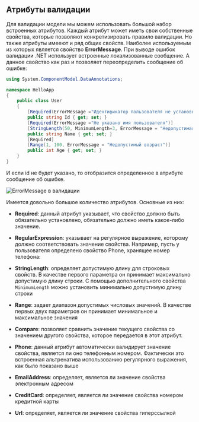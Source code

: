 ## Атрибуты валидации

Для валидации модели мы можем использовать большой набор встроенных атрибутов. Каждый атрибут может иметь свои собственные свойства, которые позволяют конкретизировать 
правило валидации. Но также атрибуты имееют и ряд общих свойств. Наиболее используемым из которых является свойство **ErrorMessage**. 
При выводе ошибок валидации .NET использует встроенные локализованные сообщение. А данное свойство как раз и позволяет переопределить сообщение об ошибке:

```cs
using System.ComponentModel.DataAnnotations;

namespace HelloApp
{
    public class User
    {
        [Required(ErrorMessage ="Идентификатор пользователя не установлен")]
        public string Id { get; set; }
        [Required(ErrorMessage ="Не указано имя пользователя")]
        [StringLength(50, MinimumLength=3, ErrorMessage = "Недопустимая длина имени")]
        public string Name { get; set; }
        [Required]
        [Range(1, 100, ErrorMessage = "Недопустимый возраст")]
        public int Age { get; set; }
    }
}
```

И если id не будет указано, то отобразится определенное в атрибуте сообщение об ошибке.

![ErrorMessage в валидации](https://metanit.com/sharp/tutorial/./pics/26.3.png)

Имеется довольно большое количество атрибутов. Основные из них:

- **Required**: данный атрибут указывает, что свойство должно быть обязательно установлено, обязательно должно иметь какое-либо значение.

- **RegularExpression**: указывает на регулярное выражение, которому должно соответствовать значение свойства. Например, пусть у 
пользователя определено свойство Phone, хранящее номер телефона:

- **StringLength**: определяет допустимую длину для строковых свойств. В качестве первого параметра он принимает максимально 
допустимую длину строки. С помощью дополнительного свойства `MinimumLength` можно установить минимально допустимую длину строки

- **Range**: задает диапазон допустимых числовых значений. В качестве первых двух параметров он принимает минимальное и максимальное значения

- **Compare**: позволяет сравнить значение текущего свойства со значением другого свойства, которое передается в этот атрибут.

- **Phone**: данный атрибут автоматически валидирует значение свойства, является ли оно телефонным номером. Фактически это встроенная альтренатива 
использованию регулярного выражения, как было показано выше

- **EmailAddress**: определяет, является ли значение свойства электронным адресом

- **CreditCard**: определяет, является ли значение свойства номером кредитной карты

- **Url**: определяет, является ли значение свойства гиперссылкой

